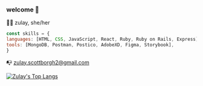 ### welcome 👋


:raising_hand_woman: zulay, she/her  
```javascript
const skills = {
languages: [HTML, CSS, JavaScript, React, Ruby, Ruby on Rails, Express],
tools: [MongoDB, Postman, Postico, AdobeXD, Figma, Storybook],
}
```
:mailbox_with_no_mail: [zulay.scottborgh2@gmail.com](mailto:zulay.scottborgh2@gmail.com)

[![Zulay's Top Langs](https://github-readme-stats.vercel.app/api/top-langs/?username=zulays&theme=react&show_icons=true&layout=compact)](https://github.com/zulays/github-readme-stats)
<!--
**zulays/zulays** is a ✨ _special_ ✨ repository because its `README.md` (this file) appears on your GitHub profile.

Here are some ideas to get you started:

- 🔭 I’m currently working on ...
- 🌱 I’m currently learning ...
- 👯 I’m looking to collaborate on ...
- 🤔 I’m looking for help with ...
- 💬 Ask me about ...
- 📫 How to reach me: ...
- 😄 Pronouns: ...
- ⚡ Fun fact: ...
-->

